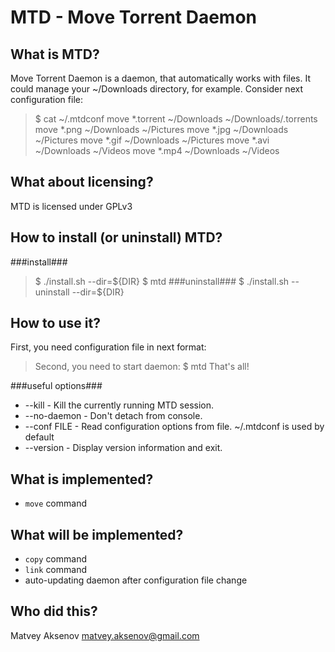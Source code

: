 MTD - Move Torrent Daemon
=========================

What is MTD?
------------
Move Torrent Daemon is a daemon, that automatically works with files. It could manage your ~/Downloads directory, for example. Consider next configuration file:
> $ cat ~/.mtdconf
> move	*.torrent	~/Downloads	~/Downloads/.torrents
> move	*.png		~/Downloads	~/Pictures
> move	*.jpg		~/Downloads	~/Pictures
> move	*.gif		~/Downloads	~/Pictures
> move	*.avi		~/Downloads	~/Videos
> move	*.mp4		~/Downloads	~/Videos

What about licensing?
---------------------
MTD is licensed under GPLv3

How to install (or uninstall) MTD?
----------------------------------
###install###
>$ ./install.sh --dir=${DIR}
>$ mtd
###uninstall###
>$ ./install.sh --uninstall --dir=${DIR}

How to use it?
--------------
First, you need configuration file in next format:
><command> <pattern> <from> <to>
Second, you need to start daemon:
>$ mtd
That's all!

###useful options###
* --kill - Kill the currently running MTD session.
* --no-daemon -	Don't detach from console.
* --conf FILE -	Read configuration options from file. ~/.mtdconf is used by default
* --version - Display version information and exit.

What is implemented?
--------------------
* `move` command

What will be implemented?
-------------------------
* `copy` command
* `link` command
* auto-updating daemon after configuration file change

Who did this?
-------------
Matvey Aksenov
matvey.aksenov@gmail.com
